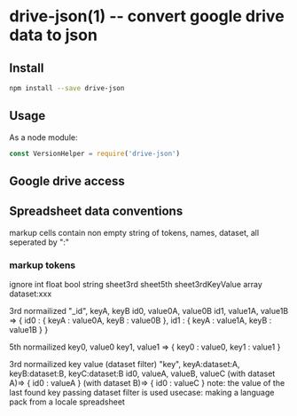 drive-json(1) -- convert google drive data to json
===========================================

## Install

```bash
npm install --save drive-json
````

## Usage

As a node module:

```js
const VersionHelper = require('drive-json')

```
## Google drive access

## Spreadsheet data conventions
markup cells contain non empty string of tokens, names, dataset, all seperated by ":"

### markup tokens
ignore
int
float
bool
string
sheet3rd
sheet5th
sheet3rdKeyValue
array
dataset:xxx

3rd normailized
"_id", keyA, keyB
id0, value0A, value0B
id1, value1A, value1B
=> { id0 : { keyA : value0A, keyB : value0B }, id1 : { keyA : value1A, keyB : value1B } }

5th normailized
key0, value0
key1, value1
=> { key0 : value0, key1 : value1 }

3rd normailized key value (dataset filter)
"key", keyA:dataset:A, keyB:dataset:B, keyC:dataset:B
id0, valueA, valueB, valueC
(with dataset A)=> { id0 : valueA }
(with dataset B)=> { id0 : valueC }
note: the value of the last found key passing dataset filter is used
usecase: making a language pack from a locale spreadsheet